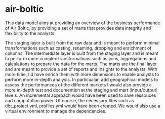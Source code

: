 # air-boltic

This data model aims at providing an overview of the business performance of Air Boltic, by providing a set of marts that provides data integrity and flexibility to the analysts.

The staging layer is built from the raw data and is meant to perform minimal transformations such as casting, renaming, dropping and enrichment of columns.
The intermediate layer is built from the staging layer and is meant to perform more complex transformations such as joins, aggregations and calculations to prepare the data for the marts.
The marts are the final layer and are meant to provide a set of reports and insights to the analysts. With more time, I'd have enrich them with more dimensions to enable analysts to perform more in-depth analysis. In particualar, add geographical models to assess the performances of the different markets
I would also provide a more in-depth test and documention at the staging and mart (input/output) levels. 
An incremental approach would have been used to save ressouces and computation power. 
Of course, the necessary files such as dbt_project.yml, profiles.yml would have been created.
We would also use a virtual environment to manage the dependencies.